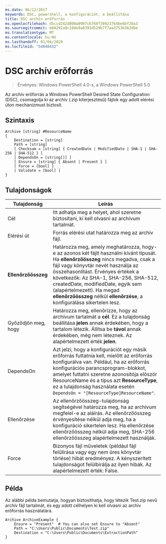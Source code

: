 ```yaml
---
ms.date: 06/12/2017
keywords: DSC, powershell, a konfigurációt, a beállítása
title: DSC archív erőforrás
ms.openlocfilehash: d5ccd242d000a0907c6768f30923764be6bf20a3
ms.sourcegitcommit: e04292a9c10de9a8391d529b7f7aa3753b362dbe
ms.translationtype: MT
ms.contentlocale: hu-HU
ms.lasthandoff: 01/04/2019
ms.locfileid: "54048432"
---
```

# <a name="dsc-archive-resource"></a>DSC archív erőforrás

> Érvényes: Windows PowerShell 4.0-s, a Windows PowerShell 5.0

Az archív erőforrás a Windows PowerShell Desired State Configuration (DSC), csomagolja ki az archív (.zip kiterjesztésű) fájlok egy adott elérési úton mechanizmust biztosít.

## <a name="syntax"></a>Szintaxis
```MOF
Archive [string] #ResourceName
{
    Destination = [string]
    Path = [string]
    [ Checksum = [string] { CreatedDate | ModifiedDate | SHA-1 | SHA-256 | SHA-512 } ]
    [ DependsOn = [string[]] ]
    [ Ensure = [string] { Absent | Present } ]
    [ Force = [bool] ]
    [ Validate = [bool] ]
}
```

## <a name="properties"></a>Tulajdonságok

|  Tulajdonság  |  Leírás   |
|---|---|
| Cél| Itt adhatja meg a helyet, ahol szeretne biztosítani, ki kell olvasni az archívum tartalmát.|
| Elérési út| Forrás elérési utat határozza meg az archív fájl.|
| __Ellenőrzőösszeg__| Határozza meg, amely meghatározza, hogy-e az azonos két fájlt használni kívánt típusát. Ha __ellenőrzőösszeg__ nincs megadva, csak a fájl vagy könyvtár nevét használja az összehasonlítást. Érvényes értékek a következők: Az SHA-1, SHA-256, SHA-512, createdDate, modifiedDate, egyik sem (alapértelmezett). Ha megad __ellenőrzőösszeg__ nélkül __ellenőrzése__, a konfigurálása sikertelen lesz.|
| Győződjön meg, hogy| Határozza meg, ellenőrizze, hogy az archívum tartalmát a __cél__. Ez a tulajdonság beállítása __jelen__ annak érdekében, hogy a tartalom létezik. Állítsa be __távol__ annak érdekében, még nem léteznek. Az alapértelmezett érték __jelen__.|
| DependsOn | Azt jelzi, hogy a konfigurációt egy másik erőforrás futtatnia kell, mielőtt az erőforrás konfigurálva van. Például, ha az erőforrás konfigurációs parancsprogram-blokkot, amelyet futtatni szeretne azonosítója először ResourceName és a típus azt __ResourceType__, ez a tulajdonság használata esetén `DependsOn = "[ResourceType]ResourceName"`.|
| Ellenőrzése| Az ellenőrzőösszeg-tulajdonság segítségével határozza meg, ha az archívum megfelel-e az aláírás. Az ellenőrzőösszeg érvényesítése nélkül adja meg, ha a konfiguráció sikertelen lesz. Ha ellenőrzése ellenőrzőösszeg nélkül adja meg, SHA-256 ellenőrzőösszeg alapértelmezett használják.|
| Force| Bizonyos fájl műveletek (például fájl felülírása vagy egy nem üres könyvtár törlése) hibát eredményez. A kényszerített tulajdonságot felülbírálja az ilyen hibák. Az alapértelmezett érték: False.|

## <a name="example"></a>Példa

Az alábbi példa bemutatja, hogyan biztosíthatja, hogy létezik Test.zip nevű archív fájl tartalmát, és egy adott célhelyen ki kell olvasni az archív erőforrás használatára.

```
Archive ArchiveExample {
    Ensure = "Present"  # You can also set Ensure to "Absent"
    Path = "C:\Users\Public\Documents\Test.zip"
    Destination = "C:\Users\Public\Documents\ExtractionPath"
}
```